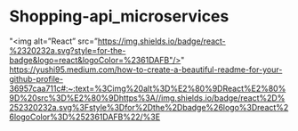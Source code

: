 # Shopping-api_microservices

"<img alt=”React” src=”https://img.shields.io/badge/react-%2320232a.svg?style=for-the-badge&logo=react&logoColor=%2361DAFB"/>"
 https://yushi95.medium.com/how-to-create-a-beautiful-readme-for-your-github-profile-36957caa711c#:~:text=%3Cimg%20alt%3D%E2%80%9DReact%E2%80%9D%20src%3D%E2%80%9Dhttps%3A//img.shields.io/badge/react%2D%252320232a.svg%3Fstyle%3Dfor%2Dthe%2Dbadge%26logo%3Dreact%26logoColor%3D%252361DAFB%22/%3E
